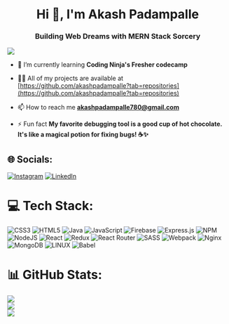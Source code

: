 <h1 align="center">Hi 👋, I'm Akash Padampalle</h1>
<h3 align="center">Building Web Dreams with MERN Stack Sorcery</h3>

[![](https://visitcount.itsvg.in/api?id=akashpadampalle&icon=0&color=0)](https://visitcount.itsvg.in)


- 🌱 I’m currently learning **Coding Ninja's Fresher codecamp**

- 👨‍💻 All of my projects are available at [https://github.com/akashpadampalle?tab=repositories](https://github.com/akashpadampalle?tab=repositories)

- 📫 How to reach me **akashpadampalle780@gmail.com**

- ⚡ Fun fact **My favorite debugging tool is a good cup of hot chocolate. It's like a magical potion for fixing bugs! ☕️✨**


## 🌐 Socials:
[![Instagram](https://img.shields.io/badge/Instagram-%23E4405F.svg?logo=Instagram&logoColor=white)](https://instagram.com/akash_padampalle) [![LinkedIn](https://img.shields.io/badge/LinkedIn-%230077B5.svg?logo=linkedin&logoColor=white)](https://linkedin.com/in/akash-padampalle) 

# 💻 Tech Stack:
![CSS3](https://img.shields.io/badge/css3-%231572B6.svg?style=for-the-badge&logo=css3&logoColor=white) ![HTML5](https://img.shields.io/badge/html5-%23E34F26.svg?style=for-the-badge&logo=html5&logoColor=white) ![Java](https://img.shields.io/badge/java-%23ED8B00.svg?style=for-the-badge&logo=java&logoColor=white) ![JavaScript](https://img.shields.io/badge/javascript-%23323330.svg?style=for-the-badge&logo=javascript&logoColor=%23F7DF1E) ![Firebase](https://img.shields.io/badge/firebase-%23039BE5.svg?style=for-the-badge&logo=firebase) ![Express.js](https://img.shields.io/badge/express.js-%23404d59.svg?style=for-the-badge&logo=express&logoColor=%2361DAFB) ![NPM](https://img.shields.io/badge/NPM-%23000000.svg?style=for-the-badge&logo=npm&logoColor=white) ![NodeJS](https://img.shields.io/badge/node.js-6DA55F?style=for-the-badge&logo=node.js&logoColor=white) ![React](https://img.shields.io/badge/react-%2320232a.svg?style=for-the-badge&logo=react&logoColor=%2361DAFB) ![Redux](https://img.shields.io/badge/redux-%23593d88.svg?style=for-the-badge&logo=redux&logoColor=white) ![React Router](https://img.shields.io/badge/React_Router-CA4245?style=for-the-badge&logo=react-router&logoColor=white) ![SASS](https://img.shields.io/badge/SASS-hotpink.svg?style=for-the-badge&logo=SASS&logoColor=white) ![Webpack](https://img.shields.io/badge/webpack-%238DD6F9.svg?style=for-the-badge&logo=webpack&logoColor=black) ![Nginx](https://img.shields.io/badge/nginx-%23009639.svg?style=for-the-badge&logo=nginx&logoColor=white) ![MongoDB](https://img.shields.io/badge/MongoDB-%234ea94b.svg?style=for-the-badge&logo=mongodb&logoColor=white) ![LINUX](https://img.shields.io/badge/Linux-FCC624?style=for-the-badge&logo=linux&logoColor=black) ![Babel](https://img.shields.io/badge/Babel-F9DC3e?style=for-the-badge&logo=babel&logoColor=black)
# 📊 GitHub Stats:
![](https://github-readme-stats.vercel.app/api?username=akashpadampalle&theme=dark&hide_border=false&include_all_commits=false&count_private=false)<br/>
![](https://github-readme-streak-stats.herokuapp.com/?user=akashpadampalle&theme=dark&hide_border=false)<br/>
![](https://github-readme-stats.vercel.app/api/top-langs/?username=akashpadampalle&theme=dark&hide_border=false&include_all_commits=false&count_private=false&layout=compact)


